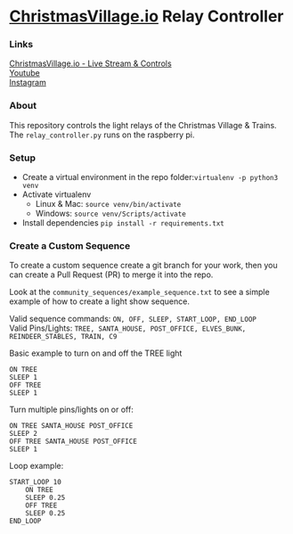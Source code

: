 # [ChristmasVillage.io](https://christmasvillage.io) Relay Controller

### Links
[ChristmasVillage.io - Live Stream & Controls](https://christmasvillage.io)  
[Youtube](https://www.youtube.com/channel/UC7OXhPt69vX3VBtggBRphAg)  
[Instagram](https://instagram.com/christmasvillage.io)

### About
This repository controls the light relays of the Christmas Village & Trains. The `relay_controller.py` runs on the raspberry pi.

### Setup
* Create a virtual environment in the repo folder:`virtualenv -p python3 venv`
* Activate virtualenv
  * Linux & Mac: `source venv/bin/activate`
  * Windows: `source venv/Scripts/activate`
* Install dependencies `pip install -r requirements.txt`

### Create a Custom Sequence
To create a custom sequence create a git branch for your work, then you can create a Pull Request (PR) to merge it into the repo.

Look at the `community_sequences/example_sequence.txt` to see a simple example of how to create a light show sequence.

Valid sequence commands: `ON, OFF, SLEEP, START_LOOP, END_LOOP`  
Valid Pins/Lights: `TREE, SANTA_HOUSE, POST_OFFICE, ELVES_BUNK, REINDEER_STABLES, TRAIN, C9`  

Basic example to turn on and off the TREE light
```
ON TREE
SLEEP 1
OFF TREE
SLEEP 1
```

Turn multiple pins/lights on or off:
```
ON TREE SANTA_HOUSE POST_OFFICE
SLEEP 2
OFF TREE SANTA_HOUSE POST_OFFICE
SLEEP 1
```

Loop example:
```
START_LOOP 10
    ON TREE
    SLEEP 0.25
    OFF TREE
    SLEEP 0.25
END_LOOP
```
